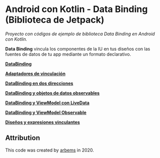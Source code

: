# Android con Kotlin - Data Binding (Biblioteca de Jetpack)

*Proyecto con códigos de ejemplo de biblioteca Data Binding en Android con Kotlin.*

**Data Binding** vincula los componentes de la IU en tus diseños con las fuentes de datos de tu app mediante un formato declarativo.

[**DataBinding**]()

[**Adaptadores de vinculación**]()

[**DataBinding en dos direcciones**]()

[**DataBinding y objetos de datos observables**]()

[**DataBinding y ViewModel con LiveData**]()

[**DataBinding y ViewModel Observable**]()

[**Diseños y expresiones vinculantes**]()

## Attribution

This code was created by [arbems](https://github.com/arbems) in 2020.